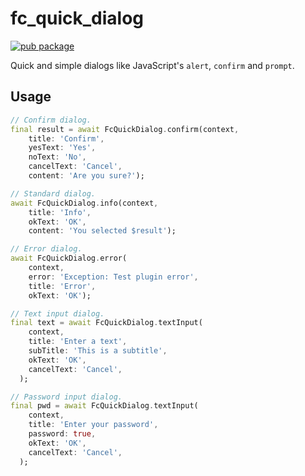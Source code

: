 # fc_quick_dialog

[![pub package](https://img.shields.io/pub/v/fc_quick_dialog.svg)](https://pub.dev/packages/fc_quick_dialog)

Quick and simple dialogs like JavaScript's `alert`, `confirm` and `prompt`.

## Usage

```dart
// Confirm dialog.
final result = await FcQuickDialog.confirm(context,
    title: 'Confirm',
    yesText: 'Yes',
    noText: 'No',
    cancelText: 'Cancel',
    content: 'Are you sure?');

// Standard dialog.
await FcQuickDialog.info(context,
    title: 'Info',
    okText: 'OK',
    content: 'You selected $result');

// Error dialog.
await FcQuickDialog.error(
    context,
    error: 'Exception: Test plugin error',
    title: 'Error',
    okText: 'OK');

// Text input dialog.
final text = await FcQuickDialog.textInput(
    context,
    title: 'Enter a text',
    subTitle: 'This is a subtitle',
    okText: 'OK',
    cancelText: 'Cancel',
  );

// Password input dialog.
final pwd = await FcQuickDialog.textInput(
    context,
    title: 'Enter your password',
    password: true,
    okText: 'OK',
    cancelText: 'Cancel',
  );
```
